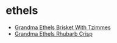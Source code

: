 # ethels

 * [Grandma Ethels Brisket With Tzimmes](index/g/grandma-ethels-brisket-with-tzimmes-231787.json)
 * [Grandma Ethels Rhubarb Crisp](index/g/grandma-ethels-rhubarb-crisp.json)

